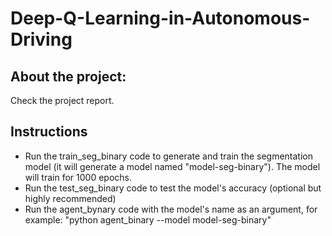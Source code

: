 # Deep-Q-Learning-in-Autonomous-Driving
## About the project:
Check the project report.
## Instructions
- Run the train_seg_binary code to generate and train the segmentation model (it will generate a model named "model-seg-binary"). The model will train for 1000 epochs.
- Run the test_seg_binary code to test the model's accuracy (optional but highly recommended)
- Run the agent_bynary code with the model's name as an argument, for example: "python agent_binary --model model-seg-binary"
